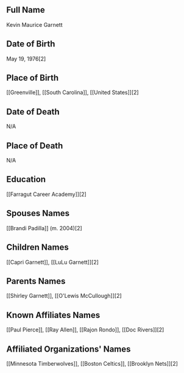 ## Full Name
Kevin Maurice Garnett

## Date of Birth
May 19, 1976[2]

## Place of Birth
[[Greenville]], [[South Carolina]], [[United States]][2]

## Date of Death
N/A

## Place of Death
N/A

## Education
[[Farragut Career Academy]][2]

## Spouses Names
[[Brandi Padilla]] (m. 2004)[2]

## Children Names
[[Capri Garnett]], [[LuLu Garnett]][2]

## Parents Names
[[Shirley Garnett]], [[O'Lewis McCullough]][2]

## Known Affiliates Names
[[Paul Pierce]], [[Ray Allen]], [[Rajon Rondo]], [[Doc Rivers]][2]

## Affiliated Organizations' Names
[[Minnesota Timberwolves]], [[Boston Celtics]], [[Brooklyn Nets]][2]

